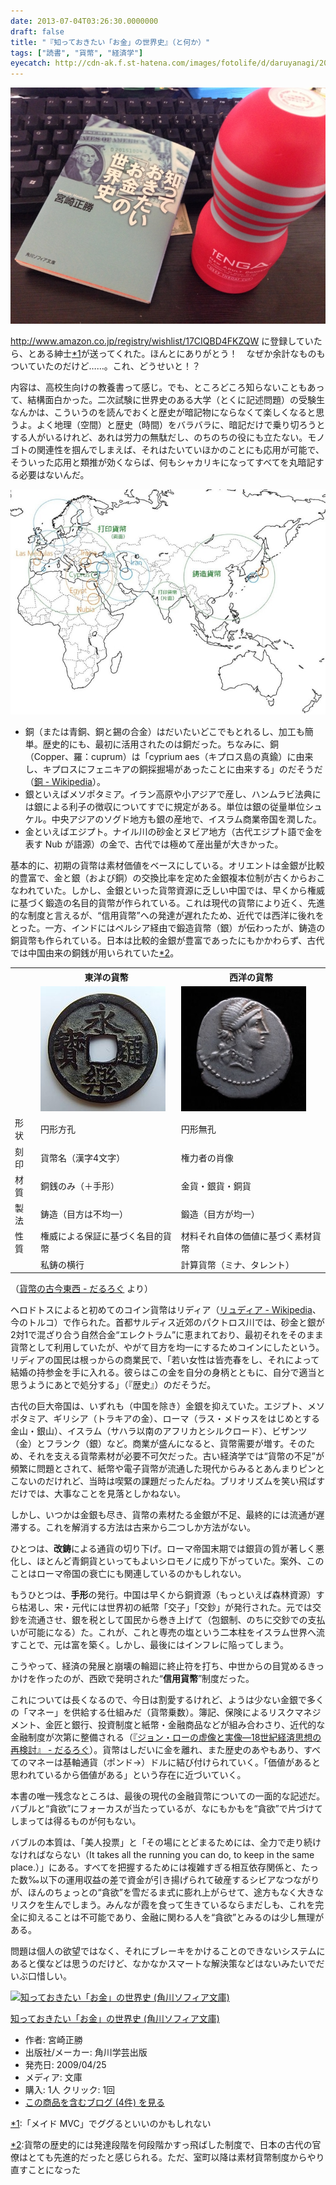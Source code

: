 ```yaml
---
date: 2013-07-04T03:26:30.0000000
draft: false
title: "『知っておきたい「お金」の世界史』（と何か）"
tags: ["読書", "貨幣", "経済学"]
eyecatch: http://cdn-ak.f.st-hatena.com/images/fotolife/d/daruyanagi/20130620/20130620095813.jpg
---
```

<p><span itemscope itemtype="http://schema.org/Photograph"><img src="20130620095813.jpg" alt="f:id:daruyanagi:20130620095813j:plain" title="f:id:daruyanagi:20130620095813j:plain" class="hatena-fotolife" itemprop="image"></span></p><p><a href="http://www.amazon.co.jp/registry/wishlist/17CIQBD4FKZQW">http://www.amazon.co.jp/registry/wishlist/17CIQBD4FKZQW</a> に登録していたら、とある紳士<a href="#f-f4d8c08d" name="fn-f4d8c08d" title="「メイド MVC」でググるといいのかもしれない">*1</a>が送ってくれた。ほんとにありがとう！　なぜか余計なものもついていたのだけど……。これ、どうせいと！？</p><p>内容は、高校生向けの教養書って感じ。でも、ところどころ知らないこともあって、結構面白かった。二次試験に世界史のある大学（とくに記述問題）の受験生なんかは、こういうのを読んでおくと歴史が暗記物にならなくて楽しくなると思うよ。よく地理（空間）と歴史（時間）をバラバラに、暗記だけで乗り切ろうとする人がいるけれど、あれは労力の無駄だし、のちのちの役にも立たない。モノゴトの関連性を掴んでしまえば、それはたいていほかのことにも応用が可能で、そういった応用と類推が効くならば、何もシャカリキになってすべてを丸暗記する必要はないんだ。</p><p><span itemscope itemtype="http://schema.org/Photograph"><img src="20130704020555.jpg" alt="f:id:daruyanagi:20130704020555j:plain" title="f:id:daruyanagi:20130704020555j:plain" class="hatena-fotolife" itemprop="image"></span><br />
</p>

<ul>
<li>銅（または青銅、銅と錫の合金）はだいたいどこでもとれるし、加工も簡単。歴史的にも、最初に活用されたのは銅だった。ちなみに、銅（Copper、羅：cuprum）は「cyprium aes（キプロス島の真鍮）に由来し、キプロスにフェニキアの銅採掘場があったことに由来する」のだそうだ（<a href="http://ja.wikipedia.org/wiki/%E9%8A%85">&#x9285; - Wikipedia</a>）。</li>
<li>銀といえばメソポタミア。イラン高原や小アジアで産し、ハンムラビ法典には銀による利子の徴収についてすでに規定がある。単位は銀の従量単位シュケル。中央アジアのソグド地方も銀の産地で、イスラム商業帝国を潤した。</li>
<li>金といえばエジプト。ナイル川の砂金とヌビア地方（古代エジプト語で金を表す Nub が語源）の金で、古代では極めて産出量が大きかった。</li>
</ul><p>基本的に、初期の貨幣は素材価値をベースにしている。オリエントは金銀が比較的豊富で、金と銀（および銅）の交換比率を定めた金銀複本位制が古くからおこなわれていた。しかし、金銀といった貨幣資源に乏しい中国では、早くから権威に基づく鍛造の名目的貨幣が作られている。これは現代の貨幣により近く、先進的な制度と言えるが、“信用貨幣”への発達が遅れたため、近代では西洋に後れをとった。一方、インドにはペルシア経由で鍛造貨幣（銀）が伝わったが、鋳造の銅貨幣も作られている。日本は比較的金銀が豊富であったにもかかわらず、古代では中国由来の銅銭が用いられていた<a href="#f-e0d9ab08" name="fn-e0d9ab08" title="貨幣の歴史的には発達段階を何段階かすっ飛ばした制度で、日本の古代の官僚はとても先進的だったと感じられる。ただ、室町以降は素材貨幣制度からやり直すことになった">*2</a>。</p>

<table>
<tr>
<th></th>
<th>東洋の貨幣</th>
<th>西洋の貨幣</th>
</tr>
<tr>
<td></td>
<td><span itemscope itemtype="http://schema.org/Photograph"><img src="20120724202533.jpg" alt="f:id:daruyanagi:20120724202533j:plain" title="f:id:daruyanagi:20120724202533j:plain" class="hatena-fotolife" itemprop="image"></span></td>
<td><span itemscope itemtype="http://schema.org/Photograph"><img src="20120724202539.jpg" alt="f:id:daruyanagi:20120724202539j:plain" title="f:id:daruyanagi:20120724202539j:plain" class="hatena-fotolife" itemprop="image"></span></td>
</tr>
<tr>
<td>形状</td>
<td>円形方孔</td>
<td>円形無孔</td>
</tr>
<tr>
<td>刻印</td>
<td>貨幣名（漢字4文字）</td>
<td>権力者の肖像</td>
</tr>
<tr>
<td>材質</td>
<td>銅銭のみ（＋手形）</td>
<td>金貨・銀貨・銅貨</td>
</tr>
<tr>
<td>製法</td>
<td>鋳造（目方は不均一）</td>
<td>鍛造（目方が均一）</td>
</tr>
<tr>
<td>性質</td>
<td>権威による保証に基づく名目的貨幣</td>
<td>材料それ自体の価値に基づく素材貨幣</td>
</tr>
<tr>
<td></td>
<td>私鋳の横行</td>
<td>計算貨幣（ミナ、タレント）</td>
</tr>
</table><p>（<a href="https://blog.daruyanagi.jp/entry/2012/07/24/210100">&#x8CA8;&#x5E63;&#x306E;&#x53E4;&#x4ECA;&#x6771;&#x897F; - &#x3060;&#x308B;&#x308D;&#x3050;</a> より）</p><p>ヘロドトスによると初めてのコイン貨幣はリディア（<a href="http://ja.wikipedia.org/wiki/%E3%83%AA%E3%83%A5%E3%83%87%E3%82%A3%E3%82%A2">&#x30EA;&#x30E5;&#x30C7;&#x30A3;&#x30A2; - Wikipedia</a>、今のトルコ）で作られた。首都サルディス近郊のパクトロス川では、砂金と銀が2対1で混ざり合う自然合金“エレクトラム”に恵まれており、最初それをそのまま貨幣として利用していたが、やがて目方を均一にするためコインにしたという。リディアの国民は根っからの商業民で、「若い女性は皆売春をし、それによって結婚の持参金を手に入れる。彼らはこの金を自分の身柄とともに、自分で適当と思うようにあとで処分する」（『歴史』）のだそうだ。</p><p>古代の巨大帝国は、いずれも（中国を除き）金銀を抑えていた。エジプト、メソポタミア、ギリシア（トラキアの金）、ローマ（ラス・メドゥスをはじめとする金山・銀山）、イスラム（サハラ以南のアフリカとシルクロード）、ビザンツ（金）とフランク（銀）など。商業が盛んになると、貨幣需要が増す。そのため、それを支える貨幣素材が必要不可欠だった。古い経済学では“貨幣の不足”が頻繁に問題とされて、紙幣や電子貨幣が流通した現代からみるとあんまりピンとこないのだけれど、当時は喫緊の課題だったんだね。ブリオリズムを笑い飛ばすだけでは、大事なことを見落としかねない。</p><p>しかし、いつかは金銀も尽き、貨幣の素材たる金銀が不足、最終的には流通が遅滞する。これを解消する方法は古来から二つしか方法がない。</p><p>ひとつは、<b>改鋳</b>による通貨の切り下げ。ローマ帝国末期では銀貨の質が著しく悪化し、ほとんど青銅貨といってもよいシロモノに成り下がっていた。案外、このことはローマ帝国の衰亡にも関連しているのかもしれない。</p><p>もうひとつは、<b>手形</b>の発行。中国は早くから銅資源（もっといえば森林資源）すら枯渇し、宋・元代には世界初の紙幣「交子」「交鈔」が発行された。元では交鈔を流通させ、銀を税として国民から巻き上げて（包銀制、のちに交鈔での支払いが可能になる）た。これが、これと専売の塩という二本柱をイスラム世界へ流すことで、元は富を築く。しかし、最後にはインフレに陥ってしまう。</p><p>こうやって、経済の発展と崩壊の輪廻に終止符を打ち、中世からの目覚めるきっかけを作ったのが、西欧で発明された“<b>信用貨幣</b>”制度だった。</p><p>これについては長くなるので、今日は割愛するけれど、ようは少ない金銀で多くの「マネー」を供給する仕組みだ（貨幣乗数）。簿記、保険によるリスクマネジメント、金匠と銀行、投資制度と紙幣・金融商品などが組み合わさり、近代的な金融制度が次第に整備される（<a href="https://blog.daruyanagi.jp/entry/20111005/1362520505">&#x300E;&#x30B8;&#x30E7;&#x30F3;&#x30FB;&#x30ED;&#x30FC;&#x306E;&#x865A;&#x50CF;&#x3068;&#x5B9F;&#x50CF;&#x2015;18&#x4E16;&#x7D00;&#x7D4C;&#x6E08;&#x601D;&#x60F3;&#x306E;&#x518D;&#x691C;&#x8A0E;&#x300F; - &#x3060;&#x308B;&#x308D;&#x3050;</a>）。貨幣はしだいに金を離れ、また歴史のあやもあり、すべてのマネーは基軸通貨（ポンド→）ドルに結び付けられていく。「価値があると思われているから価値がある」という存在に近づいていく。</p><p>本書の唯一残念なところは、最後の現代の金融貨幣についての一面的な記述だ。バブルと“貪欲”にフォーカスが当たっているが、なにもかもを“貪欲”で片づけてしまっては得るものが何もない。</p><p>バブルの本質は、「美人投票」と「その場にとどまるためには、全力で走り続けなければならない（It takes all the running you can do, to keep in the same place.）」にある。すべてを把握するためには複雑すぎる相互依存関係と、たった数‰以下の運用収益の差で資金が引き揚げられて破産するシビアなつながりが、ほんのちょっとの“貪欲”を雪だるま式に膨れ上がらせて、途方もなく大きなリスクを生んでしまう。みんなが霞を食って生きているならまだしも、これを完全に抑えることは不可能であり、金融に関わる人を“貪欲”とみるのは少し無理がある。</p><p>問題は個人の欲望ではなく、それにブレーキをかけることのできないシステムにあると僕などは思うのだけど、なかなかスマートな解決策などはないみたいでだいぶ口惜しい。</p><p><div class="hatena-asin-detail"><a href="http://www.amazon.co.jp/exec/obidos/ASIN/4044064105/bestylesnet-22/"><img src="https://images-fe.ssl-images-amazon.com/images/I/51q6A4h7IsL._SL160_.jpg" class="hatena-asin-detail-image" alt="知っておきたい「お金」の世界史 (角川ソフィア文庫)" title="知っておきたい「お金」の世界史 (角川ソフィア文庫)"></a><div class="hatena-asin-detail-info"><p class="hatena-asin-detail-title"><a href="http://www.amazon.co.jp/exec/obidos/ASIN/4044064105/bestylesnet-22/">知っておきたい「お金」の世界史 (角川ソフィア文庫)</a></p><ul><li><span class="hatena-asin-detail-label">作者:</span> 宮崎正勝</li><li><span class="hatena-asin-detail-label">出版社/メーカー:</span> 角川学芸出版</li><li><span class="hatena-asin-detail-label">発売日:</span> 2009/04/25</li><li><span class="hatena-asin-detail-label">メディア:</span> 文庫</li><li><span class="hatena-asin-detail-label">購入</span>: 1人 <span class="hatena-asin-detail-label">クリック</span>: 1回</li><li><a href="http://d.hatena.ne.jp/asin/4044064105/bestylesnet-22" target="_blank">この商品を含むブログ (4件) を見る</a></li></ul></div><div class="hatena-asin-detail-foot"></div></div></p>
<div class="footnote">
<p class="footnote"><a href="#fn-f4d8c08d" name="f-f4d8c08d" class="footnote-number">*1</a><span class="footnote-delimiter">:</span><span class="footnote-text">「メイド MVC」でググるといいのかもしれない</span></p>
<p class="footnote"><a href="#fn-e0d9ab08" name="f-e0d9ab08" class="footnote-number">*2</a><span class="footnote-delimiter">:</span><span class="footnote-text">貨幣の歴史的には発達段階を何段階かすっ飛ばした制度で、日本の古代の官僚はとても先進的だったと感じられる。ただ、室町以降は素材貨幣制度からやり直すことになった</span></p>
</div>